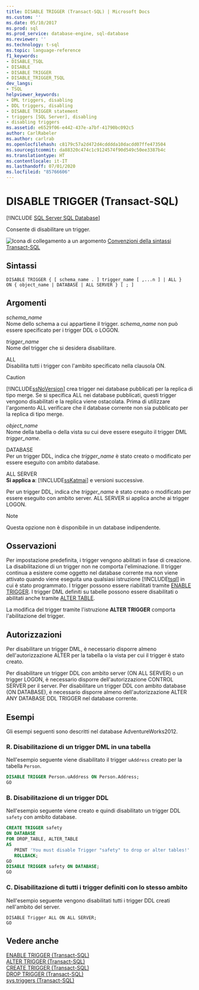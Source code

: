 ```yaml
---
title: DISABLE TRIGGER (Transact-SQL) | Microsoft Docs
ms.custom: ''
ms.date: 05/10/2017
ms.prod: sql
ms.prod_service: database-engine, sql-database
ms.reviewer: ''
ms.technology: t-sql
ms.topic: language-reference
f1_keywords:
- DISABLE_TSQL
- DISABLE
- DISABLE TRIGGER
- DISABLE_TRIGGER_TSQL
dev_langs:
- TSQL
helpviewer_keywords:
- DML triggers, disabling
- DDL triggers, disabling
- DISABLE TRIGGER statement
- triggers [SQL Server], disabling
- disabling triggers
ms.assetid: e6529f06-e442-437e-a7bf-41790bc092c5
author: CarlRabeler
ms.author: carlrab
ms.openlocfilehash: c8179c57a2d472d4cdddda10dacdd07ffe473504
ms.sourcegitcommit: da88320c474c1c9124574f90d549c50ee3387b4c
ms.translationtype: HT
ms.contentlocale: it-IT
ms.lasthandoff: 07/01/2020
ms.locfileid: "85766606"
---
```

# <a name="disable-trigger-transact-sql"></a>DISABLE TRIGGER (Transact-SQL)
[!INCLUDE [SQL Server SQL Database](../../includes/applies-to-version/sql-asdb.md)]

  Consente di disabilitare un trigger.  
  
 ![Icona di collegamento a un argomento](../../database-engine/configure-windows/media/topic-link.gif "Icona di collegamento a un argomento") [Convenzioni della sintassi Transact-SQL](../../t-sql/language-elements/transact-sql-syntax-conventions-transact-sql.md)  
  
## <a name="syntax"></a>Sintassi  
  
```syntaxsql
DISABLE TRIGGER { [ schema_name . ] trigger_name [ ,...n ] | ALL }  
ON { object_name | DATABASE | ALL SERVER } [ ; ]  
```  
  
## <a name="arguments"></a>Argomenti  
 *schema_name*  
 Nome dello schema a cui appartiene il trigger. *schema_name* non può essere specificato per i trigger DDL o LOGON.  
  
 *trigger_name*  
 Nome del trigger che si desidera disabilitare.  
  
 ALL  
 Disabilita tutti i trigger con l'ambito specificato nella clausola ON.  
  
> [!CAUTION]  
>  [!INCLUDE[ssNoVersion](../../includes/ssnoversion-md.md)] crea trigger nei database pubblicati per la replica di tipo merge. Se si specifica ALL nei database pubblicati, questi trigger vengono disabilitati e la replica viene ostacolata. Prima di utilizzare l'argomento ALL verificare che il database corrente non sia pubblicato per la replica di tipo merge.  
  
 *object_name*  
 Nome della tabella o della vista su cui deve essere eseguito il trigger DML *trigger_name*.  
  
 DATABASE  
 Per un trigger DDL, indica che *trigger_name* è stato creato o modificato per essere eseguito con ambito database.  
  
 ALL SERVER  
 **Si applica a**: [!INCLUDE[ssKatmai](../../includes/sskatmai-md.md)] e versioni successive.  
  
 Per un trigger DDL, indica che *trigger_name* è stato creato o modificato per essere eseguito con ambito server. ALL SERVER si applica anche ai trigger LOGON.  
  
> [!NOTE]  
>  Questa opzione non è disponibile in un database indipendente.  
  
## <a name="remarks"></a>Osservazioni  
 Per impostazione predefinita, i trigger vengono abilitati in fase di creazione. La disabilitazione di un trigger non ne comporta l'eliminazione. Il trigger continua a esistere come oggetto nel database corrente ma non viene attivato quando viene eseguita una qualsiasi istruzione [!INCLUDE[tsql](../../includes/tsql-md.md)] in cui è stato programmato. I trigger possono essere riabilitati tramite [ENABLE TRIGGER](../../t-sql/statements/enable-trigger-transact-sql.md). I trigger DML definiti su tabelle possono essere disabilitati o abilitati anche tramite [ALTER TABLE](../../t-sql/statements/alter-table-transact-sql.md).  
  
 La modifica del trigger tramite l'istruzione **ALTER TRIGGER** comporta l'abilitazione del trigger.  
  
## <a name="permissions"></a>Autorizzazioni  
 Per disabilitare un trigger DML, è necessario disporre almeno dell'autorizzazione ALTER per la tabella o la vista per cui il trigger è stato creato.  
  
 Per disabilitare un trigger DDL con ambito server (ON ALL SERVER) o un trigger LOGON, è necessario disporre dell'autorizzazione CONTROL SERVER per il server. Per disabilitare un trigger DDL con ambito database (ON DATABASE), è necessario disporre almeno dell'autorizzazione ALTER ANY DATABASE DDL TRIGGER nel database corrente.  
  
## <a name="examples"></a>Esempi  
Gli esempi seguenti sono descritti nel database AdventureWorks2012.
  
### <a name="a-disabling-a-dml-trigger-on-a-table"></a>R. Disabilitazione di un trigger DML in una tabella  
 Nell'esempio seguente viene disabilitato il trigger `uAddress` creato per la tabella `Person`.  
  
```sql  
DISABLE TRIGGER Person.uAddress ON Person.Address;  
GO  
```  
  
### <a name="b-disabling-a-ddl-trigger"></a>B. Disabilitazione di un trigger DDL  
 Nell'esempio seguente viene creato e quindi disabilitato un trigger DDL `safety` con ambito database.  
  
```sql  
CREATE TRIGGER safety   
ON DATABASE   
FOR DROP_TABLE, ALTER_TABLE   
AS   
   PRINT 'You must disable Trigger "safety" to drop or alter tables!'   
   ROLLBACK;  
GO  
DISABLE TRIGGER safety ON DATABASE;  
GO  
```  
  
### <a name="c-disabling-all-triggers-that-were-defined-with-the-same-scope"></a>C. Disabilitazione di tutti i trigger definiti con lo stesso ambito  
 Nell'esempio seguente vengono disabilitati tutti i trigger DDL creati nell'ambito del server.  
  
```  
DISABLE Trigger ALL ON ALL SERVER;  
GO  
```  
  
## <a name="see-also"></a>Vedere anche  
 [ENABLE TRIGGER &#40;Transact-SQL&#41;](../../t-sql/statements/enable-trigger-transact-sql.md)   
 [ALTER TRIGGER &#40;Transact-SQL&#41;](../../t-sql/statements/alter-trigger-transact-sql.md)   
 [CREATE TRIGGER &#40;Transact-SQL&#41;](../../t-sql/statements/create-trigger-transact-sql.md)   
 [DROP TRIGGER &#40;Transact-SQL&#41;](../../t-sql/statements/drop-trigger-transact-sql.md)   
 [sys.triggers &#40;Transact-SQL&#41;](../../relational-databases/system-catalog-views/sys-triggers-transact-sql.md)  
  
  
